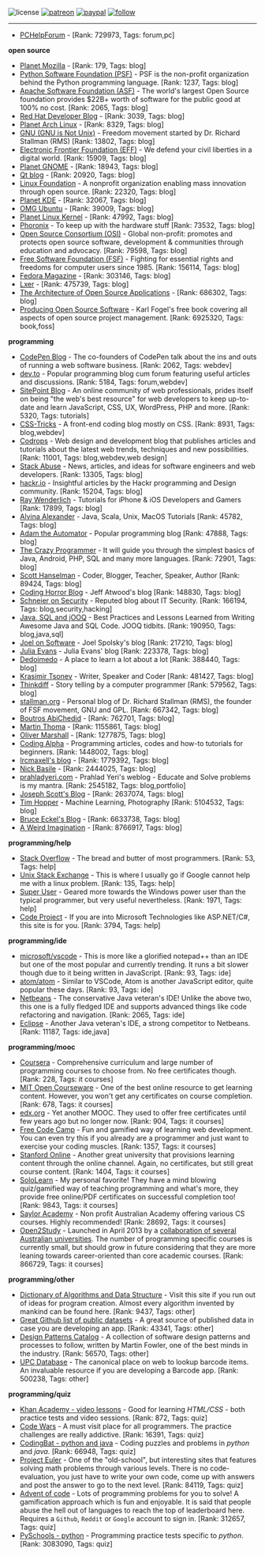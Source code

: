 ![license](https://img.shields.io/github/license/prahladyeri/siterank-stats.svg)
[![patreon](https://img.shields.io/badge/Patreon-brown.svg?logo=patreon)](https://www.patreon.com/prahladyeri)
[![paypal](https://img.shields.io/badge/PayPal-blue.svg?logo=paypal)](https://www.paypal.com/cgi-bin/webscr?cmd=_s-xclick&hosted_button_id=JM8FUXNFUK6EU)
[![follow](https://img.shields.io/twitter/follow/prahladyeri.svg?style=social)](https://twitter.com/prahladyeri)

---
- [PCHelpForum](https://pchelpforum.net) -  [Rank: 729973, Tags: forum,pc]

**open source**

- [Planet Mozilla](http://planet.mozilla.org/) -  [Rank: 179, Tags: blog]
- [Python Software Foundation (PSF)](https://www.python.org/psf/) - PSF is the non-profit organization behind the Python programming language. [Rank: 1237, Tags: blog]
- [Apache Software Foundation (ASF)](https://www.apache.org/) - The world's largest Open Source foundation provides $22B+ worth of software for the public good at 100% no cost. [Rank: 2065, Tags: blog]
- [Red Hat Developer Blog](https://developerblog.redhat.com/) -  [Rank: 3039, Tags: blog]
- [Planet Arch Linux](https://planet.archlinux.org/) -  [Rank: 8329, Tags: blog]
- [GNU (GNU is Not Unix)](https://www.gnu.org) - Freedom movement started by Dr. Richard Stallman (RMS) [Rank: 13802, Tags: blog]
- [Electronic Frontier Foundation (EFF)](https://www.eff.org/) - We defend your civil liberties in a digital world. [Rank: 15909, Tags: blog]
- [Planet GNOME](https://planet.gnome.org/) -  [Rank: 18943, Tags: blog]
- [Qt blog](http://blog.qt.io/) -  [Rank: 20920, Tags: blog]
- [Linux Foundation](https://www.linuxfoundation.org/) - A nonprofit organization enabling mass innovation through open source. [Rank: 22320, Tags: blog]
- [Planet KDE](https://planet.kde.org/) -  [Rank: 32067, Tags: blog]
- [OMG Ubuntu](https://www.omgubuntu.co.uk/) -  [Rank: 39009, Tags: blog]
- [Planet Linux Kernel](http://planet.kernel.org/) -  [Rank: 47992, Tags: blog]
- [Phoronix](https://www.phoronix.com/) - To keep up with the hardware stuff [Rank: 73532, Tags: blog]
- [Open Source Consortium (OSI)](https://opensource.org) - Global non-profit: promotes and protects open source software, development & communities through education and advocacy. [Rank: 79598, Tags: blog]
- [Free Software Foundation (FSF)](https://www.fsf.org/) - Fighting for essential rights and freedoms for computer users since 1985. [Rank: 156114, Tags: blog]
- [Fedora Magazine](https://fedoramagazine.org/) -  [Rank: 303146, Tags: blog]
- [Lxer](http://lxer.com/) -  [Rank: 475739, Tags: blog]
- [The Architecture of Open Source Applications](http://www.aosabook.org/en/index.html) -  [Rank: 686302, Tags: blog]
- [Producing Open Source Software](https://producingoss.com/) - Karl Fogel's free book covering all aspects of open source project management. [Rank: 6925320, Tags: book,foss]

**programming**

- [CodePen Blog](https://blog.codepen.io/) - The co-founders of CodePen talk about the ins and outs of running a web software business. [Rank: 2062, Tags: webdev]
- [dev.to](https://dev.to/) - Popular programming blog cum forum featuring useful articles and discussions. [Rank: 5184, Tags: forum,webdev]
- [SitePoint Blog](https://www.sitepoint.com/blog/) - An online community of web professionals, prides itself on being "the web's best resource" for web developers to keep up-to-date and learn JavaScript, CSS, UX, WordPress, PHP and more. [Rank: 5320, Tags: tutorials]
- [CSS-Tricks](https://css-tricks.com/) - A front-end coding blog mostly on CSS. [Rank: 8931, Tags: blog,webdev]
- [Codrops](https://tympanus.net/codrops/) - Web design and development blog that publishes articles and tutorials about the latest web trends, techniques and new possibilities. [Rank: 11001, Tags: blog,webdev,web design]
- [Stack Abuse](https://stackabuse.com/) - News, articles, and ideas for software engineers and web developers. [Rank: 13305, Tags: blog]
- [hackr.io](https://hackr.io/blog) - Insightful articles by the Hackr programming and Design community. [Rank: 15204, Tags: blog]
- [Ray Wenderlich](https://www.raywenderlich.com/) - Tutorials for iPhone & iOS Developers and Gamers [Rank: 17899, Tags: blog]
- [Alvina Alexander](https://alvinalexander.com/) - Java, Scala, Unix, MacOS Tutorials [Rank: 45782, Tags: blog]
- [Adam the Automator](https://adamtheautomator.com/) - Popular programming blog [Rank: 47888, Tags: blog]
- [The Crazy Programmer](https://www.thecrazyprogrammer.com/) - It will guide you through the simplest basics of Java, Android, PHP, SQL and many more languages. [Rank: 72901, Tags: blog]
- [Scott Hanselman](https://www.hanselman.com/) - Coder, Blogger, Teacher, Speaker, Author [Rank: 89424, Tags: blog]
- [Coding Horror Blog](https://blog.codinghorror.com/) - Jeff Atwood's blog [Rank: 148830, Tags: blog]
- [Schneier on Security](https://www.schneier.com/) - Reputed blog about IT Security. [Rank: 166194, Tags: blog,security,hacking]
- [Java, SQL and jOOQ](https://blog.jooq.org/) - Best Practices and Lessons Learned from Writing Awesome Java and SQL Code. JOOQ tidbits. [Rank: 190950, Tags: blog,java,sql]
- [Joel on Software](https://www.joelonsoftware.com/) - Joel Spolsky's blog [Rank: 217210, Tags: blog]
- [Julia Evans](https://jvns.ca/) - Julia Evans' blog [Rank: 223378, Tags: blog]
- [Dedoimedo](https://www.dedoimedo.com/) - A place to learn a lot about a lot [Rank: 388440, Tags: blog]
- [Krasimir Tsonev](https://krasimirtsonev.com/) - Writer, Speaker and Coder [Rank: 481427, Tags: blog]
- [Thinkdiff](https://thinkdiff.net/) - Story telling by a computer programmer [Rank: 579562, Tags: blog]
- [stallman.org](https://stallman.org) - Personal blog of Dr. Richard Stallman (RMS), the founder of FSF movement, GNU and GPL. [Rank: 667342, Tags: blog]
- [Boutros AbiChedid](https://bacsoftwareconsulting.com/blog/index.php/about/) -  [Rank: 762701, Tags: blog]
- [Martin Thoma](https://martin-thoma.com/) -  [Rank: 1155861, Tags: blog]
- [Oliver Marshall](https://olivermarshall.net/) -  [Rank: 1277875, Tags: blog]
- [Coding Alpha](https://www.codingalpha.com/) - Programming articles, codes and how-to tutorials for beginners. [Rank: 1448002, Tags: blog]
- [Ircmaxell's blog](https://blog.ircmaxell.com/) -  [Rank: 1779392, Tags: blog]
- [Nick Basile](https://nick-basile.com/) -  [Rank: 2444025, Tags: blog]
- [prahladyeri.com](https://prahladyeri.com) - Prahlad Yeri's weblog - Educate and Solve problems is my mantra. [Rank: 2545182, Tags: blog,portfolio]
- [Joseph Scott's Blog](https://blog.josephscott.org/) -  [Rank: 2637074, Tags: blog]
- [Tim Hopper](https://tdhopper.com/) - Machine Learning, Photography [Rank: 5104532, Tags: blog]
- [Bruce Eckel's Blog](https://www.bruceeckel.com/) -  [Rank: 6633738, Tags: blog]
- [A Weird Imagination](https://aweirdimagination.net/) -  [Rank: 8766917, Tags: blog]

**programming/help**

- [Stack Overflow](https://stackoverflow.com) - The bread and butter of most programmers. [Rank: 53, Tags: help]
- [Unix Stack Exchange](https://unix.stackexchange.com) - This is where I usually go if Google cannot help me with a linux problem. [Rank: 135, Tags: help]
- [Super User](https://superuser.com) - Geared more towards the Windows power user than the typical programmer, but very useful nevertheless. [Rank: 1971, Tags: help]
- [Code Project](https://www.codeproject.com) - If you are into Microsoft Technologies like ASP.NET/C#, this site is for you. [Rank: 3794, Tags: help]

**programming/ide**

- [microsoft/vscode](https://github.com/microsoft/vscode) - This is more like a glorified notepad++ than an IDE but one of the most popular and currently trending. It runs a bit slower though due to it being written in JavaScript. [Rank: 93, Tags: ide]
- [atom/atom](https://github.com/atom/atom) - Similar to VSCode, Atom is another JavaScript editor, quite popular these days. [Rank: 93, Tags: ide]
- [Netbeans](https://netbeans.apache.org/) - The conservative Java veteran's IDE! Unlike the above two, this one is a fully fledged IDE and supports advanced things like code refactoring and navigation. [Rank: 2065, Tags: ide]
- [Eclipse](https://eclipse.org) - Another Java veteran's IDE, a strong competitor to Netbeans. [Rank: 11187, Tags: ide,java]

**programming/mooc**

- [Coursera](https://www.coursera.org/) - Comprehensive curriculum and large number of programming courses to choose from. No free certificates though. [Rank: 228, Tags: it courses]
- [MIT Open Courseware](https://ocw.mit.edu) - One of the best online resource to get learning content. However, you won't get any certificates on course completion. [Rank: 678, Tags: it courses]
- [edx.org](https://courses.edx.org/) - Yet another MOOC. They used to offer free certificates until few years ago but no longer now. [Rank: 904, Tags: it courses]
- [Free Code Camp](https://www.freecodecamp.org/) - Fun and gamified way of learning web development. You can even try this if you already are a programmer and just want to exercise your coding muscles. [Rank: 1357, Tags: it courses]
- [Stanford Online](http://online.stanford.edu/) - Another great university that provisions learning content through the online channel. Again, no certificates, but still great course content. [Rank: 1404, Tags: it courses]
- [SoloLearn](https://www.sololearn.com) - My personal favorite! They have a mind blowing quiz/gamified way of teaching programming and what's more, they provide free online/PDF certificates on successful completion too! [Rank: 9843, Tags: it courses]
- [Saylor Academy](https://learn.saylor.org) - Non profit Australian Academy offering various CS courses. Highly recommended! [Rank: 28692, Tags: it courses]
- [Open2Study](https://www.open2study.com) - Launched in April 2013 by a [collaboration of several Australian universities](http://www.thegoodmooc.com/2013/06/a-review-of-open2study.html). The number of programming specific courses is currently small, but should grow in future considering that they are more leaning towards career-oriented than core academic courses. [Rank: 866729, Tags: it courses]

**programming/other**

- [Dictionary of Algorithms and Data Structure](http://xlinux.nist.gov/dads/) - Visit this site if you run out of ideas for program creation. Almost every algorithm invented by mankind can be found here. [Rank: 9437, Tags: other]
- [Great Github list of public datasets](http://www.datasciencecentral.com/profiles/blogs/great-github-list-of-public-data-sets) - A great source of published data in case you are developing an app. [Rank: 43341, Tags: other]
- [Design Patterns Catalog](http://martinfowler.com/eaaCatalog/) - A collection of software design patterns and processes to follow, written by Martin Fowler, one of the best minds in the industry. [Rank: 56570, Tags: other]
- [UPC Database](https://www.upcdatabase.com/itemform.asp) - The canonical place on web to lookup barcode items. An invaluable resource if you are developing a Barcode app. [Rank: 500238, Tags: other]

**programming/quiz**

- [Khan Academy - video lessons](https://www.khanacademy.org/) - Good for learning *HTML/CSS* - both practice tests and video sessions. [Rank: 872, Tags: quiz]
- [Code Wars](https://www.codewars.com/) - A must visit place for all programmers. The practice challenges are really addictive. [Rank: 16391, Tags: quiz]
- [CodingBat - python and java](https://codingbat.com/) - Coding puzzles and problems in *python* and *java*. [Rank: 66948, Tags: quiz]
- [Project Euler](https://projecteuler.net/) - One of the "old-school", but interesting sites that features solving math problems through various levels. There is no code-evaluation, you just have to write your own code, come up with answers and post the answer to go to the next level. [Rank: 84119, Tags: quiz]
- [Advent of code](https://adventofcode.com/) - Lots of programming problems for you to solve! A gamification approach which is fun and enjoyable. It is said that people abuse the hell out of languages to reach the top of leaderboard here. Requires a `Github`, `Reddit` or `Google` account to sign in. [Rank: 312657, Tags: quiz]
- [PySchools - python](https://www.pyschools.com) - Programming practice tests specific to *python*. [Rank: 3083090, Tags: quiz]

